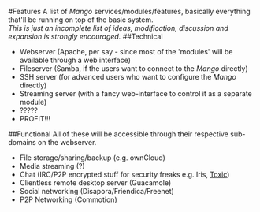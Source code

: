 #Features
A list of *Mango* services/modules/features, basically everything that'll be running on top of the basic system.  
*This is just an incomplete list of ideas, modification, discussion and expansion is strongly encouraged.*
##Technical
- Webserver (Apache, per say - since most of the 'modules' will be available through a web interface)
- Fileserver (Samba, if the users want to connect to the *Mango* directly)
- SSH server (for advanced users who want to configure the *Mango* directly)
- Streaming server (with a fancy web-interface to control it as a separate module)
- ?????
- PROFIT!!!

##Functional
All of these will be accessible through their respective sub-domains on the webserver.
- File storage/sharing/backup (e.g. ownCloud)
- Media streaming (?)
- Chat (IRC/P2P encrypted stuff for security freaks e.g. Iris, [Toxic](https://github.com/Tox/toxic))
- Clientless remote desktop server (Guacamole)
- Social networking (Disapora/Friendica/Freenet)
- P2P Networking (Commotion)
